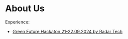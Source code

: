# About Us
Experience: 
- [Green Future Hackaton 21-22.09.2024 by Radar Tech](https://www.greenfuturehackathon.com/)
